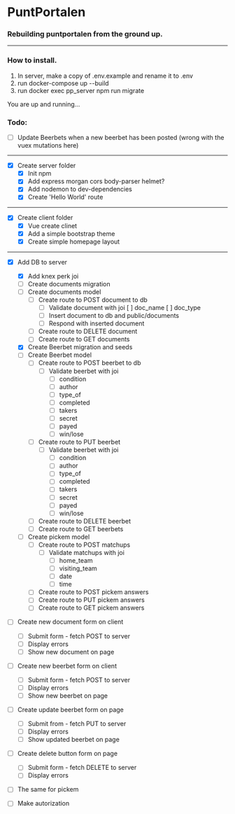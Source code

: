 # PuntPortalen

### Rebuilding puntportalen from the ground up.

---

### How to install.

1. In server, make a copy of .env.example and rename it to .env
2. run docker-compose up --build
3. run docker exec pp_server npm run migrate

You are up and running...

### Todo:

- [ ] Update Beerbets when a new beerbet has been posted (wrong with the vuex mutations here)

---

- [x] Create server folder
  - [x] Init npm
  - [x] Add express morgan cors body-parser helmet?
  - [x] Add nodemon to dev-dependencies
  - [x] Create 'Hello World' route

---

- [x] Create client folder
  - [x] Vue create clinet
  - [x] Add a simple bootstrap theme
  - [x] Create simple homepage layout

---

- [x] Add DB to server

  - [x] Add knex perk joi
  - [ ] Create documents migration
  - [ ] Create documents model
    - [ ] Create route to POST document to db
      - [ ] Validate document with joi
            [ ] doc_name
            [ ] doc_type
      - [ ] Insert document to db and public/documents
      - [ ] Respond with inserted document
    - [ ] Create route to DELETE document
    - [ ] Create route to GET documents
  - [x] Create Beerbet migration and seeds
  - [ ] Create Beerbet model
    - [ ] Create route to POST beerbet to db
      - [ ] Validate beerbet with joi
        - [ ] condition
        - [ ] author
        - [ ] type_of
        - [ ] completed
        - [ ] takers
        - [ ] secret
        - [ ] payed
        - [ ] win/lose
    - [ ] Create route to PUT beerbet
      - [ ] Validate beerbet with joi
        - [ ] condition
        - [ ] author
        - [ ] type_of
        - [ ] completed
        - [ ] takers
        - [ ] secret
        - [ ] payed
        - [ ] win/lose
    - [ ] Create route to DELETE beerbet
    - [ ] Create route to GET beerbets
  - [ ] Create pickem model
    - [ ] Create route to POST matchups
      - [ ] Validate matchups with joi
        - [ ] home_team
        - [ ] visiting_team
        - [ ] date
        - [ ] time
    - [ ] Create route to POST pickem answers
    - [ ] Create route to PUT pickem answers
    - [ ] Create route to GET pickem answers

- [ ] Create new document form on client
  - [ ] Submit form - fetch POST to server
  - [ ] Display errors
  - [ ] Show new document on page
- [ ] Create new beerbet form on client
  - [ ] Submit form - fetch POST to server
  - [ ] Display errors
  - [ ] Show new beerbet on page
- [ ] Create update beerbet form on page
  - [ ] Submit from - fetch PUT to server
  - [ ] Display errors
  - [ ] Show updated beerbet on page
- [ ] Create delete button form on page
  - [ ] Submit form - fetch DELETE to server
  - [ ] Display errors
- [ ] The same for pickem

- [ ] Make autorization
